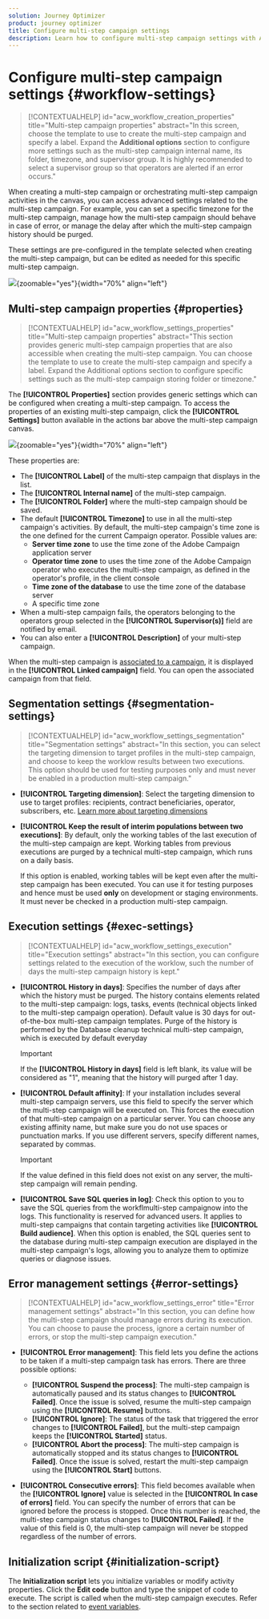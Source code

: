 ```yaml
---
solution: Journey Optimizer
product: journey optimizer
title: Configure multi-step campaign settings
description: Learn how to configure multi-step campaign settings with Adobe Journey Optimizer
---
```


# Configure multi-step campaign settings {#workflow-settings}

>[!CONTEXTUALHELP]
>id="acw_workflow_creation_properties"
>title="Multi-step campaign properties"
>abstract="In this screen, choose the template to use to create the multi-step campaign and specify a label. Expand the **Additional options** section to configure more settings such as the multi-step campaign internal name, its folder, timezone, and supervisor group. It is highly recommended to select a supervisor group so that operators are alerted if an error occurs."

When creating a multi-step campaign or orchestrating multi-step campaign activities in the canvas, you can access advanced settings related to the multi-step campaign. For example, you can set a specific timezone for the multi-step campaign, manage how the multi-step campaign should behave in case of error, or manage the delay after which the multi-step campaign history should be purged.

These settings are pre-configured in the template selected when creating the multi-step campaign, but can be edited as needed for this specific multi-step campaign.

![](assets/workflow-settings-button.png){zoomable="yes"}{width="70%" align="left"}

## Multi-step campaign properties {#properties}

>[!CONTEXTUALHELP]
>id="acw_workflow_settings_properties"
>title="Multi-step campaign properties"
>abstract="This section provides generic multi-step campaign properties that are also accessible when creating the multi-step campaign. You can choose the template to use to create the multi-step campaign and specify a label. Expand the Additional options section to configure specific settings such as the multi-step campaign storing folder or timezone."

The **[!UICONTROL Properties]** section provides generic settings which can be configured when creating a multi-step campaign. To access the properties of an existing multi-step campaign, click the **[!UICONTROL Settings]** button available in the actions bar above the multi-step campaign canvas.


![](assets/workflow-settings.png){zoomable="yes"}{width="70%" align="left"}


These properties are:

* The **[!UICONTROL Label]** of the multi-step campaign that displays in the list.
* The **[!UICONTROL Internal name]** of the multi-step campaign.
* The **[!UICONTROL Folder]** where the multi-step campaign should be saved.
* The default **[!UICONTROL Timezone]** to use in all the multi-step campaign's activities. By default, the multi-step campaign's time zone is the one defined for the current Campaign operator.
    Possible values are:
    * **Server time zone** to use the time zone of the Adobe Campaign application server
    * **Operator time zone** to uses the time zone of the Adobe Campaign operator who executes the multi-step campaign, as defined in the operator's profile, in the client console
    * **Time zone of the database** to use the time zone of the database server
    * A specific time zone
* When a multi-step campaign fails, the operators belonging to the operators group selected in the **[!UICONTROL Supervisor(s)]** field are notified by email.
* You can also enter a **[!UICONTROL Description]** of your multi-step campaign.

When the multi-step campaign is [associated to a campaign](create-workflow.md), it is displayed in the **[!UICONTROL Linked campaign]** field. You can open the associated campaign from that field.


## Segmentation settings  {#segmentation-settings}

>[!CONTEXTUALHELP]
>id="acw_workflow_settings_segmentation"
>title="Segmentation settings"
>abstract="In this section, you can select the targeting dimension to target profiles in the multi-step campaign, and choose to keep the worklow results between two executions. This option should be used for testing purposes only and must never be enabled in a production multi-step campaign."

* **[!UICONTROL Targeting dimension]**: Select the targeting dimension to use to target profiles: recipients, contract beneficiaries, operator, subscribers, etc. [Learn more about targeting dimensions](../audience/targeting-dimensions.md)

* **[!UICONTROL Keep the result of interim populations between two executions]**: By default, only the working tables of the last execution of the multi-step campaign are kept. Working tables from previous executions are purged by a technical multi-step campaign, which runs on a daily basis.

    If this option is enabled, working tables will be kept even after the multi-step campaign has been executed. You can use it for testing purposes and hence must be used **only** on development or staging environments. It must never be checked in a production multi-step campaign.

## Execution settings  {#exec-settings}

>[!CONTEXTUALHELP]
>id="acw_workflow_settings_execution"
>title="Execution settings"
>abstract="In this section, you can configure settings related to the execution of the worklow, such the number of days the multi-step campaign history is kept."

* **[!UICONTROL History in days]**: Specifies the number of days after which the history must be purged. The history contains elements related to the multi-step campaign: logs, tasks, events (technical objects linked to the multi-step campaign operation). Default value is 30 days for out-of-the-box multi-step campaign templates. Purge of the history is performed by the Database cleanup technical multi-step campaign, which is executed by default everyday

    >[!IMPORTANT]
    >
    >If the **[!UICONTROL History in days]** field is left blank, its value will be considered as "1", meaning that the history will purged after 1 day.

* **[!UICONTROL Default affinity]**: If your installation includes several multi-step campaign servers, use this field to specify the server which the multi-step campaign will be executed on. This forces the execution of that multi-step campaign on a particular server. You can choose any existing affinity name, but make sure you do not use spaces or punctuation marks. If you use different servers, specify different names, separated by commas.

    >[!IMPORTANT]
    >
    >If the value defined in this field does not exist on any server, the multi-step campaign will remain pending.

    
* **[!UICONTROL Save SQL queries in log]**: Check this option to you to save the SQL queries from the workflmulti-step campaignow into the logs. This functionality is reserved for advanced users. It applies to multi-step campaigns that contain targeting activities like **[!UICONTROL Build audience]**. When this option is enabled, the SQL queries sent to the database during multi-step campaign execution are displayed in the multi-step campaign's logs, allowing you to analyze them to optimize queries or diagnose issues.

## Error management settings  {#error-settings}

>[!CONTEXTUALHELP]
>id="acw_workflow_settings_error"
>title="Error management settings"
>abstract="In this section, you can define how the multi-step campaign should manage errors during its execution. You can choose to pause the process, ignore a certain number of errors, or stop the multi-step campaign execution."

* **[!UICONTROL Error management]**: This field lets you define the actions to be taken if a multi-step campaign task has errors. There are three possible options:
    
    * **[!UICONTROL Suspend the process]**: The multi-step campaign is automatically paused and its status changes to **[!UICONTROL Failed]**. Once the issue is solved, resume the multi-step campaign using the **[!UICONTROL Resume]** buttons.
    * **[!UICONTROL Ignore]**: The status of the task that triggered the error changes to **[!UICONTROL Failed]**, but the multi-step campaign keeps the **[!UICONTROL Started]** status. <!-- TO ADD ONCE SCHEUDLER IS AVAILABLE This configuration is relevant for recurring tasks: if the branch includes a scheduler, it will start normally next time the workflow is executed.-->
    * **[!UICONTROL Abort the process]**: The multi-step campaign is automatically stopped and its status changes to **[!UICONTROL Failed]**. Once the issue is solved, restart the multi-step campaign using the **[!UICONTROL Start]** buttons.

* **[!UICONTROL Consecutive errors]**: This field becomes available when the **[!UICONTROL Ignore]** value is selected in the **[!UICONTROL In case of errors]** field. You can specify the number of errors that can be ignored before the process is stopped. Once this number is reached, the multi-step campaign status changes to **[!UICONTROL Failed]**. If the value of this field is 0, the multi-step campaign will never be stopped regardless of the number of errors.

## Initialization script {#initialization-script}

The **Initialization script** lets you initialize variables or modify activity properties. Click the **Edit code** button and type the snippet of code to execute. The script is called when the multi-step campaign executes. Refer to the section related to [event variables](event-variables.md).

